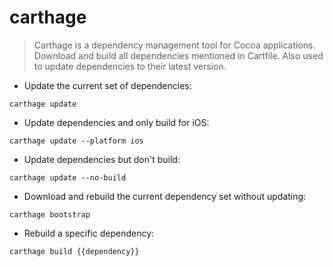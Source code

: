# carthage

> Carthage is a dependency management tool for Cocoa applications.
> Download and build all dependencies mentioned in Cartfile.
> Also used to update dependencies to their latest version.

- Update the current set of dependencies:

`carthage update`

- Update dependencies and only build for iOS:

`carthage update --platform ios`

- Update dependencies but don't build:

`carthage update --no-build`

- Download and rebuild the current dependency set without updating:

`carthage bootstrap`

- Rebuild a specific dependency:

`carthage build {{dependency}}`
